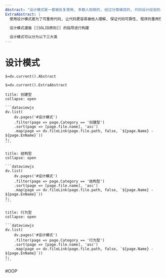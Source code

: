 ```yaml
---
Abstract: "设计模式是一套被反复使用, 多数人知晓的, 经过分类编目的, 代码设计经验的总结"
ExtraAbstract: |
  使用设计模式是为了可重用代码, 让代码更容易被他人理解, 保证代码可靠性, 程序的重用性
  
  设计模式遵循 [[SOLID原则]] 的指导进行构建

  设计模式可以分为以下三大类
---
```

# 设计模式
`$=dv.current().Abstract`

`$=dv.current().ExtraAbstract`

````ad-quote
title: 创建型
collapse: open

```dataviewjs
dv.list(
	dv.pages('#设计模式')
	.filter(page => page.Category == '创建型')
	.sort(page => [page.file.name], 'asc')
	.map(page => dv.fileLink(page.file.path, false, `${page.Name} - ${page.EnName}`))
);
```
````

````ad-quote
title: 结构型
collapse: open

```dataviewjs
dv.list(
	dv.pages('#设计模式')
	.filter(page => page.Category == '结构型')
	.sort(page => [page.file.name], 'asc')
	.map(page => dv.fileLink(page.file.path, false, `${page.Name} - ${page.EnName}`))
);
```

````

````ad-quote
title: 行为型
collapse: open

```dataviewjs
dv.list(
	dv.pages('#设计模式')
	.filter(page => page.Category == '行为型')
	.sort(page => [page.file.name], 'asc')
	.map(page => dv.fileLink(page.file.path, false, `${page.Name} - ${page.EnName}`))
);
```
````

#OOP 